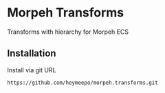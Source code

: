# Morpeh Transforms

Transforms with hierarchy for Morpeh ECS

## Installation

Install via git URL

```bash
https://github.com/heymeepo/morpeh.transforms.git
```